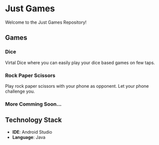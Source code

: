 # Just Games

Welcome to the Just Games Repository! 

## Games

### Dice

Virtal Dice where you can easily play your dice based games on few taps.

### Rock Paper Scissors

Play rock paper scissors with your phone as opponent. Let your phone challenge you.

### More Comming Soon...

## Technology Stack

- **IDE**: Android Studio
- **Language**: Java


